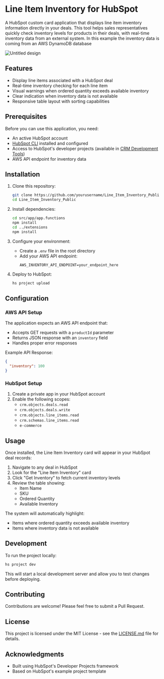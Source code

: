 # Line Item Inventory for HubSpot

A HubSpot custom card application that displays line item inventory information directly in your deals. This tool helps sales representatives quickly check inventory levels for products in their deals, with real-time inventory data from an external system. In this example the inventory data is coming from an AWS DynamoDB database

![Untitled design](https://github.com/user-attachments/assets/24d5b319-b19d-4430-a12e-5d7e174b0683)

## Features

- Display line items associated with a HubSpot deal
- Real-time inventory checking for each line item 
- Visual warnings when ordered quantity exceeds available inventory
- Clear indication when inventory data is not available
- Responsive table layout with sorting capabilities

## Prerequisites

Before you can use this application, you need:

- An active HubSpot account
- [HubSpot CLI](https://www.npmjs.com/package/@hubspot/cli) installed and configured
- Access to HubSpot's developer projects (available in [CRM Development Tools](https://app.hubspot.com/l/whats-new/betas))
- AWS API endpoint for inventory data

## Installation

1. Clone this repository:
   ```bash
   git clone https://github.com/yourusername/Line_Item_Inventory_Public.git
   cd Line_Item_Inventory_Public
   ```

2. Install dependencies:
   ```bash
   cd src/app/app.functions
   npm install
   cd ../extensions
   npm install
   ```

3. Configure your environment:
   - Create a `.env` file in the root directory
   - Add your AWS API endpoint:
     ```
     AWS_INVENTORY_API_ENDPOINT=your_endpoint_here
     ```

4. Deploy to HubSpot:
   ```bash
   hs project upload
   ```

## Configuration

### AWS API Setup
The application expects an AWS API endpoint that:
- Accepts GET requests with a `productId` parameter
- Returns JSON response with an `inventory` field
- Handles proper error responses

Example API Response:
```json
{
  "inventory": 100
}
```

### HubSpot Setup
1. Create a private app in your HubSpot account
2. Enable the following scopes:
   - `crm.objects.deals.read`
   - `crm.objects.deals.write`
   - `crm.objects.line_items.read`
   - `crm.schemas.line_items.read`
   - `e-commerce`

## Usage

Once installed, the Line Item Inventory card will appear in your HubSpot deal records:

1. Navigate to any deal in HubSpot
2. Look for the "Line Item Inventory" card
3. Click "Get Inventory" to fetch current inventory levels
4. Review the table showing:
   - Item Name
   - SKU
   - Ordered Quantity
   - Available Inventory

The system will automatically highlight:
- Items where ordered quantity exceeds available inventory
- Items where inventory data is not available

## Development

To run the project locally:
```bash
hs project dev
```

This will start a local development server and allow you to test changes before deploying.

## Contributing

Contributions are welcome! Please feel free to submit a Pull Request.

## License

This project is licensed under the MIT License - see the [LICENSE.md](LICENSE.md) file for details.

## Acknowledgments

- Built using HubSpot's Developer Projects framework
- Based on HubSpot's example project template
